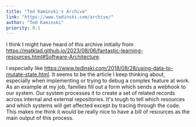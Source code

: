 ```yaml
---
title: "Ted Kaminski's Archive"
link: "https://www.tedinski.com/archive/"
author: "Ted Kaminski"
priority: 0.1
---
```


I think I might have heard of this archive initially from <https://matklad.github.io/2023/08/06/fantastic-learning-resources.html#Software-Architecture>.

I especially like <https://www.tedinski.com/2018/08/28/using-data-to-mutate-state.html>.
It seems to be the article I keep thinking about, especially when implementing or trying to debug a complex feature at work.
As an example at my job, families fill out a form which sends a webhook to our system.
Our system processes it to create a set of related records across internal and external repositories.
It's tough to tell which resources and which systems will get affected except by tracing through the code.
This makes me think it would be really nice to have a bill of resources as the main output of this process.
